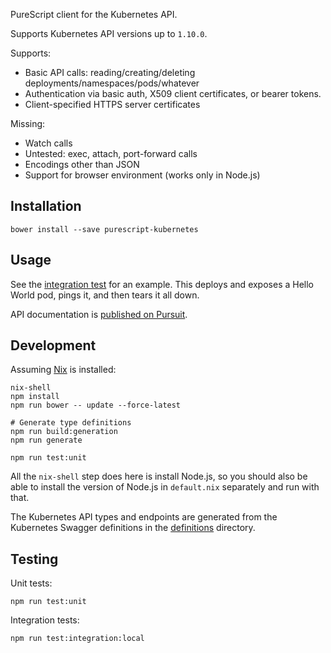 PureScript client for the Kubernetes API.

Supports Kubernetes API versions up to `1.10.0`.

Supports:

* Basic API calls: reading/creating/deleting deployments/namespaces/pods/whatever
* Authentication via basic auth, X509 client certificates, or bearer tokens.
* Client-specified HTTPS server certificates

Missing:

* Watch calls
* Untested: exec, attach, port-forward calls
* Encodings other than JSON
* Support for browser environment (works only in Node.js)

## Installation

```
bower install --save purescript-kubernetes
```

## Usage

See the [integration test](test/Integration/Main.purs) for an example. This deploys and exposes a Hello World pod, pings it, and then tears it all down.

API documentation is [published on Pursuit](https://pursuit.purescript.org/packages/purescript-kubernetes).

## Development

Assuming [Nix](https://nixos.org/nix/) is installed:

```
nix-shell
npm install
npm run bower -- update --force-latest

# Generate type definitions
npm run build:generation
npm run generate

npm run test:unit
```

All the `nix-shell` step does here is install Node.js, so you should also be able to install the version of Node.js in `default.nix` separately and run with that.

The Kubernetes API types and endpoints are generated from the Kubernetes Swagger definitions in the [definitions](./definitions) directory.

## Testing

Unit tests:

```
npm run test:unit
```

Integration tests:

```
npm run test:integration:local
```